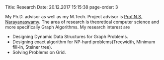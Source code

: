 Title: Research
Date: 20.12.2017 15:15:38 
page-order: 3

My Ph.D. advisor as well as my M.Tech. Project advisor is [Prof.N.S. Narayanaswamy][1].
The area of research is theoretical computer science and more specifically Graph Algorithms.
My research interest are 

- Designing Dynamic Data Structures for Graph Problems. 
- Designing exact algorithm for NP-hard problems(Treewidth, Minimum fill-in, Steiner tree).
- Solving Problems on Grid.

[1]: http://www.cse.iitm.ac.in/~swamy/
